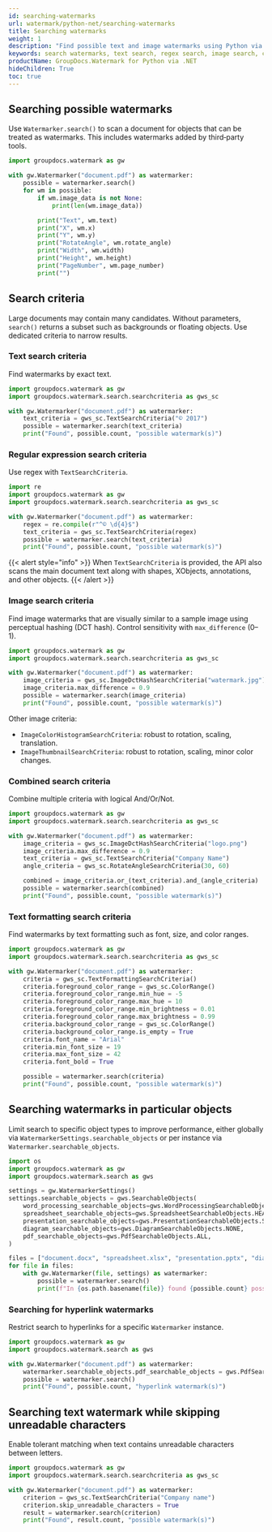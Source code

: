```yaml
---
id: searching-watermarks
url: watermark/python-net/searching-watermarks
title: Searching watermarks
weight: 1
description: "Find possible text and image watermarks using Python via .NET, with powerful criteria."
keywords: search watermarks, text search, regex search, image search, combined search
productName: GroupDocs.Watermark for Python via .NET
hideChildren: True
toc: true
---
```


## Searching possible watermarks

Use `Watermarker.search()` to scan a document for objects that can be treated as watermarks. This includes watermarks added by third‑party tools.

```python
import groupdocs.watermark as gw

with gw.Watermarker("document.pdf") as watermarker:
    possible = watermarker.search()
    for wm in possible:
        if wm.image_data is not None:
            print(len(wm.image_data))

        print("Text", wm.text)
        print("X", wm.x)
        print("Y", wm.y)
        print("RotateAngle", wm.rotate_angle)
        print("Width", wm.width)
        print("Height", wm.height)
        print("PageNumber", wm.page_number)
        print("")
```

## Search criteria

Large documents may contain many candidates. Without parameters, `search()` returns a subset such as backgrounds or floating objects. Use dedicated criteria to narrow results.

### Text search criteria

Find watermarks by exact text.

```python
import groupdocs.watermark as gw
import groupdocs.watermark.search.searchcriteria as gws_sc

with gw.Watermarker("document.pdf") as watermarker:
    text_criteria = gws_sc.TextSearchCriteria("© 2017")
    possible = watermarker.search(text_criteria)
    print("Found", possible.count, "possible watermark(s)")
```

### Regular expression search criteria

Use regex with `TextSearchCriteria`.

```python
import re
import groupdocs.watermark as gw
import groupdocs.watermark.search.searchcriteria as gws_sc

with gw.Watermarker("document.pdf") as watermarker:
    regex = re.compile(r"^© \d{4}$")
    text_criteria = gws_sc.TextSearchCriteria(regex)
    possible = watermarker.search(text_criteria)
    print("Found", possible.count, "possible watermark(s)")
```

{{< alert style="info" >}}
When `TextSearchCriteria` is provided, the API also scans the main document text along with shapes, XObjects, annotations, and other objects.
{{< /alert >}}

### Image search criteria

Find image watermarks that are visually similar to a sample image using perceptual hashing (DCT hash). Control sensitivity with `max_difference` (0–1).

```python
import groupdocs.watermark as gw
import groupdocs.watermark.search.searchcriteria as gws_sc

with gw.Watermarker("document.pdf") as watermarker:
    image_criteria = gws_sc.ImageDctHashSearchCriteria("watermark.jpg")
    image_criteria.max_difference = 0.9
    possible = watermarker.search(image_criteria)
    print("Found", possible.count, "possible watermark(s)")
```

Other image criteria:

- `ImageColorHistogramSearchCriteria`: robust to rotation, scaling, translation.
- `ImageThumbnailSearchCriteria`: robust to rotation, scaling, minor color changes.

### Combined search criteria

Combine multiple criteria with logical And/Or/Not.

```python
import groupdocs.watermark as gw
import groupdocs.watermark.search.searchcriteria as gws_sc

with gw.Watermarker("document.pdf") as watermarker:
    image_criteria = gws_sc.ImageDctHashSearchCriteria("logo.png")
    image_criteria.max_difference = 0.9
    text_criteria = gws_sc.TextSearchCriteria("Company Name")
    angle_criteria = gws_sc.RotateAngleSearchCriteria(30, 60)

    combined = image_criteria.or_(text_criteria).and_(angle_criteria)
    possible = watermarker.search(combined)
    print("Found", possible.count, "possible watermark(s)")
```

### Text formatting search criteria

Find watermarks by text formatting such as font, size, and color ranges.

```python
import groupdocs.watermark as gw
import groupdocs.watermark.search.searchcriteria as gws_sc

with gw.Watermarker("document.pdf") as watermarker:
    criteria = gws_sc.TextFormattingSearchCriteria()
    criteria.foreground_color_range = gws_sc.ColorRange()
    criteria.foreground_color_range.min_hue = -5
    criteria.foreground_color_range.max_hue = 10
    criteria.foreground_color_range.min_brightness = 0.01
    criteria.foreground_color_range.max_brightness = 0.99
    criteria.background_color_range = gws_sc.ColorRange()
    criteria.background_color_range.is_empty = True
    criteria.font_name = "Arial"
    criteria.min_font_size = 19
    criteria.max_font_size = 42
    criteria.font_bold = True

    possible = watermarker.search(criteria)
    print("Found", possible.count, "possible watermark(s)")
```

## Searching watermarks in particular objects

Limit search to specific object types to improve performance, either globally via `WatermarkerSettings.searchable_objects` or per instance via `Watermarker.searchable_objects`.

```python
import os
import groupdocs.watermark as gw
import groupdocs.watermark.search as gws

settings = gw.WatermarkerSettings()
settings.searchable_objects = gws.SearchableObjects(
    word_processing_searchable_objects=gws.WordProcessingSearchableObjects.HYPERLINKS | gws.WordProcessingSearchableObjects.TEXT,
    spreadsheet_searchable_objects=gws.SpreadsheetSearchableObjects.HEADERS_FOOTERS,
    presentation_searchable_objects=gws.PresentationSearchableObjects.SLIDES_BACKGROUNDS | gws.PresentationSearchableObjects.SHAPES,
    diagram_searchable_objects=gws.DiagramSearchableObjects.NONE,
    pdf_searchable_objects=gws.PdfSearchableObjects.ALL,
)

files = ["document.docx", "spreadsheet.xlsx", "presentation.pptx", "diagram.vsdx", "document.pdf"]
for file in files:
    with gw.Watermarker(file, settings) as watermarker:
        possible = watermarker.search()
        print(f"In {os.path.basename(file)} found {possible.count} possible watermark(s).")
```

### Searching for hyperlink watermarks

Restrict search to hyperlinks for a specific `Watermarker` instance.

```python
import groupdocs.watermark as gw
import groupdocs.watermark.search as gws

with gw.Watermarker("document.pdf") as watermarker:
    watermarker.searchable_objects.pdf_searchable_objects = gws.PdfSearchableObjects.HYPERLINKS
    possible = watermarker.search()
    print("Found", possible.count, "hyperlink watermark(s)")
```

## Searching text watermark while skipping unreadable characters

Enable tolerant matching when text contains unreadable characters between letters.

```python
import groupdocs.watermark as gw
import groupdocs.watermark.search.searchcriteria as gws_sc

with gw.Watermarker("document.pdf") as watermarker:
    criterion = gws_sc.TextSearchCriteria("Company name")
    criterion.skip_unreadable_characters = True
    result = watermarker.search(criterion)
    print("Found", result.count, "possible watermark(s)")
```


